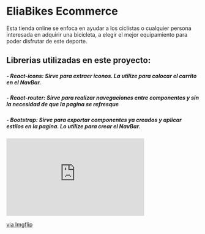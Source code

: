 # **EliaBikes Ecommerce**
Esta tienda online se enfoca en ayudar a los ciclistas o cualquier persona interesada en adquirir una bicicleta, a elegir el mejor equipamiento para poder disfrutar de este deporte.
## Librerias utilizadas en este proyecto:
#####  - React-icons: Sirve para extraer iconos. La utilize para colocar el  carrito en el NavBar.
##### - React-router: Sirve para realizar navegaciones entre componentes y  sin la necesidad de que la pagina se refresque
##### - Bootstrap: Sirve para exportar componentes ya creados y aplicar estilos en la pagina. Lo utilize para crear el NavBar.

<div style="width:360px;max-width:100%;"><div style="height:0;padding-bottom:56.39%;position:relative;"><iframe width="360" height="203" style="position:absolute;top:0;left:0;width:100%;height:100%;" frameBorder="0" src="https://imgflip.com/embed/5ud9c6"></iframe></div><p><a href="https://imgflip.com/gif/5ud9c6">via Imgflip</a></p></div>
